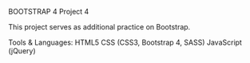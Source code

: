 BOOTSTRAP 4 Project 4

This project serves as additional practice on Bootstrap. 

Tools & Languages:
HTML5
CSS (CSS3, Bootstrap 4, SASS)
JavaScript (jQuery)